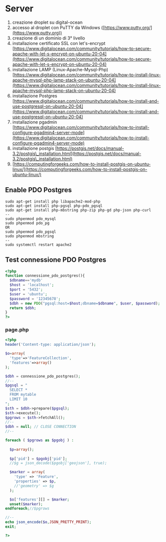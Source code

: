 # Server

1. creazione droplet su digital-ocean
2. accesso al droplet con PuTTY da Windows ([https://www.putty.org/](https://www.putty.org))
3. creazione di un dominio di 3° livello
4. installazione certificato SSL con let's-encrypt [https://www.digitalocean.com/community/tutorials/how-to-secure-apache-with-let-s-encrypt-on-ubuntu-20-04](https://www.digitalocean.com/community/tutorials/how-to-secure-apache-with-let-s-encrypt-on-ubuntu-20-04)
5. installazione LAMP (Linux-Apache-Mysql-Php) [https://www.digitalocean.com/community/tutorials/how-to-install-linux-apache-mysql-php-lamp-stack-on-ubuntu-20-04](https://www.digitalocean.com/community/tutorials/how-to-install-linux-apache-mysql-php-lamp-stack-on-ubuntu-20-04)
6. installazione Postgres [https://www.digitalocean.com/community/tutorials/how-to-install-and-use-postgresql-on-ubuntu-20-04](https://www.digitalocean.com/community/tutorials/how-to-install-and-use-postgresql-on-ubuntu-20-04)
7. installazione pgadmin [https://www.digitalocean.com/community/tutorials/how-to-install-configure-pgadmin4-server-mode](https://www.digitalocean.com/community/tutorials/how-to-install-configure-pgadmin4-server-mode)
8. installazione postgis [https://postgis.net/docs/manual-3.2/postgis\_installation.html](https://postgis.net/docs/manual-3.2/postgis\_installation.html)
9. [https://computingforgeeks.com/how-to-install-postgis-on-ubuntu-linux/](https://computingforgeeks.com/how-to-install-postgis-on-ubuntu-linux/)

## Enable PDO Postgres

```
sudo apt-get install php libapache2-mod-php
sudo apt-get install php-pgsql php-pdo_pgsql
sudo apt-get install php-mbstring php-zip php-gd php-json php-curl
--
sudo phpenmod pdo_mysql
sudo phpenmod pdo_pg
OR
sudo phpenmod pdo_pgsql
sudo phpenmod mbstring
--
sudo systemctl restart apache2
```

## Test connessione PDO Postgres

```php
<?php
function connessione_pdo_postgres(){
  $dbname=='mydb'
  $host = 'localhost';
  $port = '5432';
  $user = 'ubuntu';
  $password = '12345678';
  $dbh = new PDO("pgsql:host=$host;dbname=$dbname", $user, $password);
  return $dbh;
}
?>
```

### page.php

```php
<?php
header('Content-type: application/json');

$o=array(
  'type'=>'FeatureCollection',
  'features'=>array()
);

$dbh = connessione_pdo_postgres();
//--
$pgsql = "
  SELECT *
  FROM mytable
  LIMIT 10
";
$sth = $dbh->prepare($pgsql);
$sth->execute();
$pgrows = $sth->fetchAll();
//--
$dbh = null; // CLOSE CONNECTION
//--

foreach ( $pgrows as $pgobj ) :
    
  $p=array();
  
  $p['pid'] = $pgobj['pid'];
  //$g = json_decode($pgobj['geojson'], true); 

  $marker = array(
    'type' => 'Feature',
    'properties' => $p,
    //'geometry' => $g
  );

  $o['features'][] = $marker;
  unset($marker);      
endforeach;//$pgrows  

//--
echo json_encode($o,JSON_PRETTY_PRINT);
exit;

?>
```
